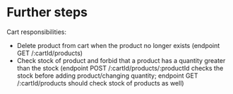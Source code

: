 # Further steps

Cart responsibilities:

- Delete product from cart when the product no longer exists (endpoint GET /:cartId/products)
- Check stock of product and forbid that a product has a quantity greater than the stock (endpoint POST /:cartId/products/:productId checks the stock before adding product/changing quantity; endpoint GET /:cartId/products should check stock of products as well)